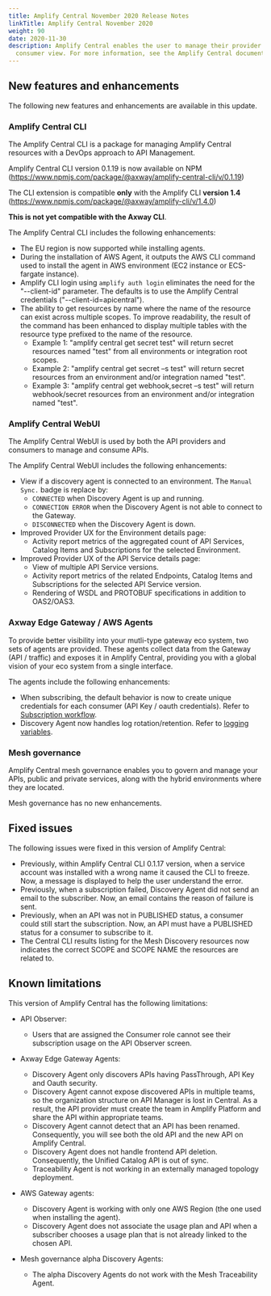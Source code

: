 ```yaml
---
title: Amplify Central November 2020 Release Notes
linkTitle: Amplify Central November 2020
weight: 90
date: 2020-11-30
description: Amplify Central enables the user to manage their provider /
  consumer view. For more information, see the Amplify Central documentation.
---
```

## New features and enhancements

The following new features and enhancements are available in this update.

### Amplify Central CLI

The Amplify Central CLI is a package for managing Amplify Central resources with a DevOps approach to API Management.

Amplify Central CLI version 0.1.19 is now available on NPM (<https://www.npmjs.com/package/@axway/amplify-central-cli/v/0.1.19>)

The CLI extension is compatible **only** with the Amplify CLI **version 1.4** (<https://www.npmjs.com/package/@axway/amplify-cli/v/1.4.0>)

**This is not yet compatible with the Axway CLI**.

The Amplify Central CLI includes the following enhancements:

* The EU region is now supported while installing agents.
* During the installation of AWS Agent, it outputs the AWS CLI command used to install the agent in AWS environment (EC2 instance or ECS-fargate instance).
* Amplify CLI login using `amplify auth login` eliminates the need for the  "--client-id" parameter.  The defaults is to use the Amplify Central credentials ("--client-id=apicentral").
* The ability to get resources by name where the name of the resource can exist across multiple scopes. To improve readability, the result of the command has been enhanced to display multiple tables with the resource type prefixed to the name of the resource.
    * Example 1:  "amplify central get secret test" will return secret resources named "test" from all environments or integration root scopes.
    * Example 2:  "amplify central get secret –s test" will return secret resources from an environment and/or integration named "test".
    * Example 3:  "amplify central get webhook,secret –s test" will return webhook/secret resources from an environment and/or integration named "test".

### Amplify Central WebUI

The Amplify Central WebUI is used by both the API providers and consumers to manage and consume APIs.

The Amplify Central WebUI includes the following enhancements:

* View if a discovery agent is connected to an environment. The `Manual Sync.` badge is replace by:
    * `CONNECTED` when Discovery Agent is up and running.
    * `CONNECTION ERROR` when the Discovery Agent is not able to connect to the Gateway.
    * `DISCONNECTED` when the Discovery Agent is down.
* Improved Provider UX for the Environment details page:
    * Activity report metrics of the aggregated count of API Services, Catalog Items and Subscriptions for the selected Environment.  
* Improved Provider UX of the API Service details page:
    * View of multiple API Service versions.
    * Activity report metrics of the related Endpoints, Catalog Items and Subscriptions for the selected API Service version.  
    * Rendering of WSDL and PROTOBUF specifications in addition to OAS2/OAS3.

### Axway Edge Gateway / AWS Agents

To provide better visibility into your mutli-type gateway eco system, two sets of agents are provided. These agents collect data from the Gateway (API / traffic) and exposes it in Amplify Central, providing you with a global vision of your eco system from a single interface.

The agents include the following enhancements:

* When subscribing, the default behavior is now to create unique credentials for each consumer (API Key / oauth credentials). Refer to [Subscription workflow](/docs/central/connect-api-manager/subscription-for-the-consumer/).
* Discovery Agent now handles log rotation/retention. Refer to [logging variables](/docs/central/connect-api-manager/agent-variables).

### Mesh governance

Amplify Central mesh governance enables you to govern and manage your APIs, public and private services, along with the hybrid environments where they are located.

Mesh governance has no new enhancements.

## Fixed issues

The following issues were fixed in this version of Amplify Central:

* Previously, within Amplify Central CLI 0.1.17 version, when a service account was installed with a wrong name it caused the CLI to freeze. Now, a message is displayed to help the user understand the error.
* Previously, when a subscription failed, Discovery Agent did not send an email to the subscriber. Now, an email contains the reason of failure is sent.
* Previously, when an API was not in PUBLISHED status, a consumer could still start the subscription. Now, an API must have a PUBLISHED status for a consumer to subscribe to it.
* The Central CLI results listing for the Mesh Discovery resources now indicates the correct SCOPE and SCOPE NAME the resources are related to.

## Known limitations

This version of Amplify Central has the following limitations:

* API Observer:

    * Users that are assigned the Consumer role cannot see their subscription usage on the API Observer screen.  

* Axway Edge Gateway Agents:

    * Discovery Agent only discovers APIs having PassThrough, API Key and Oauth security.
    * Discovery Agent cannot expose discovered APIs in multiple teams, so the organization structure on API Manager is lost in Central. As a result, the API provider must create the team in Amplify Platform and share the API within appropriate teams.
    * Discovery Agent cannot detect that an API has been renamed. Consequently, you will see both the old API and the new API on Amplify Central.
    * Discovery Agent does not handle frontend API deletion. Consequently, the Unified Catalog API is out of sync.
    * Traceability Agent is not working in an externally managed topology deployment.

* AWS Gateway agents:

    * Discovery Agent is working with only one AWS Region (the one used when installing the agent).
    * Discovery Agent does not associate the usage plan and API when a subscriber chooses a usage plan that is not already linked to the chosen API.

* Mesh governance alpha Discovery Agents:

    * The alpha Discovery Agents do not work with the Mesh Traceability Agent.
